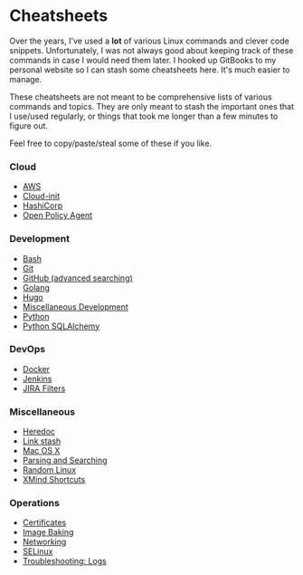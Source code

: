 # Cheatsheets

Over the years, I've used a **lot** of various Linux commands and clever code snippets. Unfortunately, I was not always good about keeping track of these commands in case I would need them later. I hooked up GitBooks to my personal website so I can stash some cheatsheets here. It's much easier to manage.

These cheatsheets are not meant to be comprehensive lists of various commands and topics. They are only meant to stash the important ones that I use/used regularly, or things that took me longer than a few minutes to figure out.

Feel free to copy/paste/steal some of these if you like.

### Cloud

* [AWS](cheatsheets/cloud/aws.md)
* [Cloud-init](cheatsheets/cloud/cloud-init.md)
* [HashiCorp](cheatsheets/cloud/hashicorp.md)
* [Open Policy Agent](cheatsheets/cloud/open-policy-agent.md)

### Development

* [Bash](cheatsheets/development/bash.md)
* [Git](cheatsheets/development/git.md)
* [GitHub \(advanced searching\)](cheatsheets/development/github-advanced-searching.md)
* [Golang](cheatsheets/development/golang.md)
* [Hugo](cheatsheets/development/hugo.md)
* [Miscellaneous Development](cheatsheets/development/misc.-development.md)
* [Python](cheatsheets/development/python.md)
* [Python SQLAlchemy](cheatsheets/development/sqlalchemy.md)

### DevOps

* [Docker](cheatsheets/devops/docker.md)
* [Jenkins](cheatsheets/devops/jenkins.md)
* [JIRA Filters](cheatsheets/devops/jira.md)

### Miscellaneous

* [Heredoc](cheatsheets/misc/heredoc.md)
* [Link stash](cheatsheets/misc/link-stash.md)
* [Mac OS X](cheatsheets/misc/mac-os-x.md)
* [Parsing and Searching](cheatsheets/misc/parsing-and-searching.md)
* [Random Linux](cheatsheets/misc/random-linux.md)
* [XMind Shortcuts](cheatsheets/misc/xmind.md)

### Operations

* [Certificates](cheatsheets/operations/certificates.md)
* [Image Baking](cheatsheets/operations/image-baking.md)
* [Networking](cheatsheets/operations/networking.md)
* [SELinux](cheatsheets/operations/selinux.md)
* [Troubleshooting: Logs](cheatsheets/operations/troubleshooting-logs.md)

